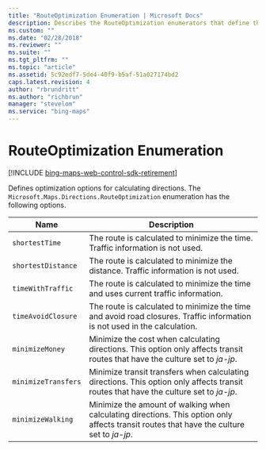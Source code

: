 ```yaml
---
title: "RouteOptimization Enumeration | Microsoft Docs"
description: Describes the RouteOptimization enumerators that define the optimization options for calculating directions such as shortestTime, timeWithTraffic, minimizeTransfers and minimizeWalking.
ms.custom: ""
ms.date: "02/28/2018"
ms.reviewer: ""
ms.suite: ""
ms.tgt_pltfrm: ""
ms.topic: "article"
ms.assetid: 5c92edf7-5de4-40f9-b5af-51a027174bd2
caps.latest.revision: 4
author: "rbrundritt"
ms.author: "richbrun"
manager: "stevelom"
ms.service: "bing-maps"
---
```


# RouteOptimization Enumeration

[!INCLUDE [bing-maps-web-control-sdk-retirement](../../includes/bing-maps-web-control-sdk-retirement.md)]

Defines optimization options for calculating directions. The `Microsoft.Maps.Directions.RouteOptimization` enumeration has the following options.

| Name             | Description                                                                                           |
|------------------|-------------------------------------------------------------------------------------------------------|
| `shortestTime`     | The route is calculated to minimize the time. Traffic information is not used.                      |
| `shortestDistance` | The route is calculated to minimize the distance. Traffic information is not used.                  |
| `timeWithTraffic`  | The route is calculated to minimize the time and uses current traffic information.                  |
| `timeAvoidClosure` | The route is calculated to minimize the time and avoid road closures. Traffic information is not used in the calculation. |
| `minimizeMoney` | Minimize the cost when calculating directions. This option only affects transit routes that have the culture set to *ja-jp*. |
| `minimizeTransfers` | Minimize transit transfers when calculating directions. This option only affects transit routes that have the culture set to *ja-jp*. |
| `minimizeWalking` | Minimize the amount of walking when calculating directions. This option only affects transit routes that have the culture set to *ja-jp*. |